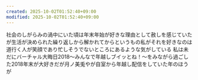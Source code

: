 ```yaml
---
created: 2025-10-02T01:52:40+09:00
modified: 2025-10-02T01:52:40+09:00
---
```


社会のしがらみの渦中にいた頃は年末年始が好きな理由として赦しを感じていたが生活が決められた繰り返しから解かれてからというもの私がそれを好きなのは道行く人が笑顔であり忙しそうでないところにあるような気がしている
私は未だにバーチャル大晦日2018～みんなで年越しブイッとね！～をみながら過ごした2018年末が大好きだが月ノ美兎やが自室から年越し配信をしていた年のほうが
